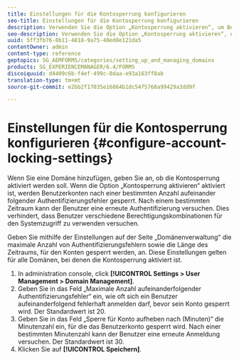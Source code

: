 ```yaml
---
title: Einstellungen für die Kontosperrung konfigurieren
seo-title: Einstellungen für die Kontosperrung konfigurieren
description: Verwenden Sie die Option „Kontosperrung aktivieren“, um Benutzerkonten nach einer bestimmten Anzahl aufeinanderfolgender Authentifizierungsfehler zu sperren.
seo-description: Verwenden Sie die Option „Kontosperrung aktivieren“, um Benutzerkonten nach einer bestimmten Anzahl aufeinanderfolgender Authentifizierungsfehler zu sperren.
uuid: 5ff3fb76-8b11-4818-9a75-40ed8e121da5
contentOwner: admin
content-type: reference
geptopics: SG_AEMFORMS/categories/setting_up_and_managing_domains
products: SG_EXPERIENCEMANAGER/6.4/FORMS
discoiquuid: d4409c6b-f4ef-499c-8daa-e93a163ff8ab
translation-type: tm+mt
source-git-commit: e2bb2f17035e16864b1dc54f5768a99429a3dd9f

---
```



# Einstellungen für die Kontosperrung konfigurieren {#configure-account-locking-settings}

Wenn Sie eine Domäne hinzufügen, geben Sie an, ob die Kontosperrung aktiviert werden soll. Wenn die Option „Kontosperrung aktivieren“ aktiviert ist, werden Benutzerkonten nach einer bestimmten Anzahl aufeinander folgender Authentifizierungsfehler gesperrt. Nach einem bestimmten Zeitraum kann der Benutzer eine erneute Authentifizierung versuchen. Dies verhindert, dass Benutzer verschiedene Berechtigungskombinationen für den Systemzugriff zu verwenden versuchen.

Geben Sie mithilfe der Einstellungen auf der Seite „Domänenverwaltung“ die maximale Anzahl von Authentifizierungsfehlern sowie die Länge des Zeitraums, für den Konten gesperrt werden, an. Diese Einstellungen gelten für alle Domänen, bei denen die Kontosperrung aktiviert ist.

1. In administration console, click **[!UICONTROL Settings > User Management > Domain Management]**.
1. Geben Sie in das Feld „Maximale Anzahl aufeinanderfolgender Authentifizierungsfehler“ ein, wie oft sich ein Benutzer aufeinanderfolgend fehlerhaft anmelden darf, bevor sein Konto gesperrt wird. Der Standardwert ist 20.
1. Geben Sie in das Feld „Sperre für Konto aufheben nach (Minuten)“ die Minutenzahl ein, für die das Benutzerkonto gesperrt wird. Nach einer bestimmten Minutenzahl kann der Benutzer eine erneute Anmeldung versuchen. Der Standardwert ist 30.
1. Klicken Sie auf **[!UICONTROL Speichern]**.

